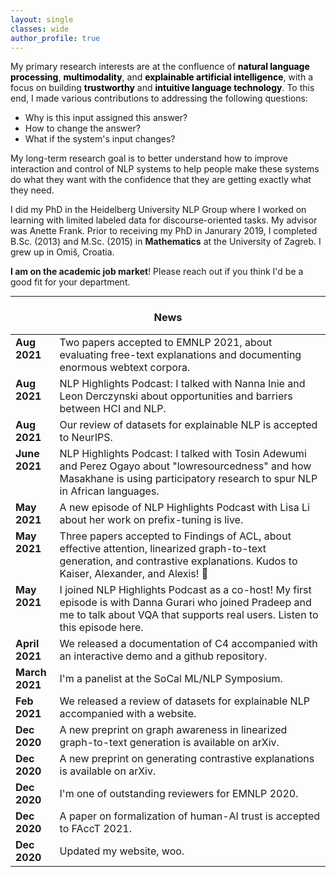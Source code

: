 ```yaml
---
layout: single
classes: wide
author_profile: true
---
```


My primary research interests are at the confluence of <span style="color:black">**natural language processing**</span>, <span style="color:black">**multimodality**</span>, and <span style="color:black">**explainable artificial intelligence**</span>, with a focus on building <span style="color:black">**trustworthy**</span> and <span style="color:black">**intuitive language technology**</span>. To this end, I made various contributions to addressing the following questions:           
* Why is this input assigned this answer?                       
* How to change the answer?                   
* What if the system's input changes?                                              

My long-term research goal is to better understand how to improve interaction and control of NLP systems to help people make these systems do what they want with the confidence that they are getting exactly what they need.

I did my PhD in the <a href="https://www.cl.uni-heidelberg.de/nlpgroup/" style="text-decoration: none;">Heidelberg University NLP Group</a> where I worked on learning with limited labeled data for discourse-oriented tasks. My advisor was <a href="https://www.cl.uni-heidelberg.de/~frank/" style="text-decoration: none;">Anette Frank</a>. Prior to receiving my PhD in Janurary 2019, I completed B.Sc. (2013) and M.Sc. (2015) in **Mathematics** at the University of Zagreb. I grew up in <a href="https://goo.gl/maps/Q8N6rZmWygHuiAzc9" style="text-decoration: none;">Omiš, Croatia</a>. 

**I am on the academic job market**! Please reach out if you think I'd be a good fit for your department.

---

<style type="text/css">
      table, tr, td {
  			border: 0px;
		}
</style>

<h3 align="center">News</h3>


<table class='news-table'>
    <col width="14%">
    <col width="100%">
        <tr>
        <td valign="top"><strong>Aug 2021</strong></td>
        <td>Two papers accepted to EMNLP 2021, about <a href="https://arxiv.org/abs/2010.12762" style="text-decoration: none;">evaluating free-text explanations</a> and <a href="https://arxiv.org/abs/2104.08758" style="text-decoration: none;">documenting enormous webtext corpora</a>.</td>
       </tr>
         <tr>
        <td valign="top"><strong>Aug 2021</strong></td>
        <td><a href="https://soundcloud.com/nlp-highlights/131-opportunities-and-barriers-between-hci-and-nlp-with-nanna-inie-and-leon-derczynski" style="text-decoration: none;">NLP Highlights Podcast</a>: I talked with <a href="https://pure.itu.dk/portal/en/persons/nanna-inie(e23e8096-59cb-4ef6-af48-ce9d806fd1eb).html" style="text-decoration: none;">Nanna Inie</a> and <a href="http://www.derczynski.com/itu/" style="text-decoration: none;">Leon Derczynski</a> about opportunities and barriers between HCI and NLP.</td>
       </tr>
       <tr>
        <td valign="top"><strong>Aug 2021</strong></td>
        <td>Our <a href="https://openreview.net/pdf?id=ogNcxJn32BZ" style="text-decoration: none;">review of datasets for explainable NLP</a> is accepted to NeurIPS.</td>
       </tr>
       <tr>
        <td valign="top"><strong>June 2021</strong></td>
        <td><a href="https://soundcloud.com/nlp-highlights/127-masakhane-and-participatory-research-for-african-languages-with-tosin-adewumi-and-perez-ogayo" style="text-decoration: none;">NLP Highlights Podcast</a>: I talked with Tosin Adewumi and Perez Ogayo about "lowresourcedness" and how <a href="https://www.masakhane.io/" style="text-decoration: none;">Masakhane</a> is using participatory research to spur NLP in African languages.</td>
       </tr>
        <tr>
        <td valign="top"><strong>May 2021</strong></td>
        <td>A new episode of NLP Highlights Podcast with <a href="https://xiangli1999.github.io/" style="text-decoration: none;">Lisa Li</a> about her work on <a href="https://api.semanticscholar.org/CorpusID:230433941" style="text-decoration: none;">prefix-tuning</a> is <a href="https://soundcloud.com/nlp-highlights/126-optimizing-continuous-prompts-for-generation-with-lisa-li" style="text-decoration: none;">live</a>.</td>
      </tr>
       <tr>
        <td valign="top"><strong>May 2021</strong></td>
        <td>Three papers accepted to Findings of ACL, about <a href="http://arxiv.org/abs/2105.08855" style="text-decoration: none;">effective attention</a>, <a href="https://arxiv.org/abs/2012.15793" style="text-decoration: none;">linearized graph-to-text generation</a>, and <a href="https://arxiv.org/abs/2012.13985" style="text-decoration: none;">contrastive explanations</a>. Kudos to Kaiser, Alexander, and Alexis! 🙌 </td>
      </tr>
       <tr>
        <td valign="top"><strong>May 2021</strong></td>
        <td>I joined <a href="https://soundcloud.com/nlp-highlights" style="text-decoration: none;">NLP Highlights Podcast</a> as a co-host! My first episode is with <a href="https://www.ischool.utexas.edu/~dannag/AboutMe.html" style="text-decoration: none;">Danna Gurari</a> who joined <a href="https://pdasigi.github.io/" style="text-decoration: none;">Pradeep</a> and me to talk about VQA that supports real users. Listen to this episode <a href="https://soundcloud.com/nlp-highlights/125-vqa-for-real-users-with-danna-gurari" style="text-decoration: none;">here</a>.</td>
      </tr>
      <tr>
        <td valign="top"><strong>April 2021</strong></td>
        <td>We released <a href="http://www.cs.cmu.edu/~jessed/data_hosting/documenting_c4.pdf" style="text-decoration: none;">a documentation of C4</a> accompanied with <a href="https://c4-search.apps.allenai.org/" style="text-decoration: none;">an interactive demo</a> and <a href="https://github.com/allenai/c4-documentation" style="text-decoration: none;">a github repository</a>.</td>
    </tr>
    <tr>
        <td valign="top"><strong>March 2021</strong></td>
        <td>I'm a panelist at the <a href="https://socalnlp.github.io/symp21/index.html" style="text-decoration: none;"> SoCal ML/NLP Symposium</a>.</td>
    </tr>
    <tr>
        <td valign="top"><strong>Feb 2021</strong></td>
        <td>We released <a href="https://arxiv.org/abs/2102.12060" style="text-decoration: none;">a review of datasets for explainable NLP</a> accompanied with a <a href="https://exnlpdatasets.github.io/" style="text-decoration: none;">website</a>.</td>
    </tr>
    <tr>
        <td valign="top"><strong>Dec 2020</strong></td>
        <td>A new <a href="https://arxiv.org/abs/2012.15793" style="text-decoration: none;">preprint on graph awareness in linearized graph-to-text generation</a> is available on arXiv.</td>
    </tr>
    <tr>
        <td valign="top"><strong>Dec 2020</strong></td>
        <td>A new <a href="https://arxiv.org/abs/2012.13985" style="text-decoration: none;">preprint on generating contrastive explanations</a> is available on arXiv.</td>
    </tr>
    <tr>
        <td valign="top"><strong>Dec 2020</strong></td>
        <td>I'm one of outstanding reviewers for EMNLP 2020.</td>
    </tr>
    <tr>
        <td valign="top"><strong>Dec 2020</strong></td>
        <td>A <a href="https://arxiv.org/abs/2010.07487" style="text-decoration: none;">paper on formalization of human-AI trust</a> is accepted to FAccT 2021.</td>
    </tr>
    <tr>
        <td valign="top"><strong>Dec 2020</strong></td>
        <td>Updated my website, woo.</td>
    </tr>
</table>

